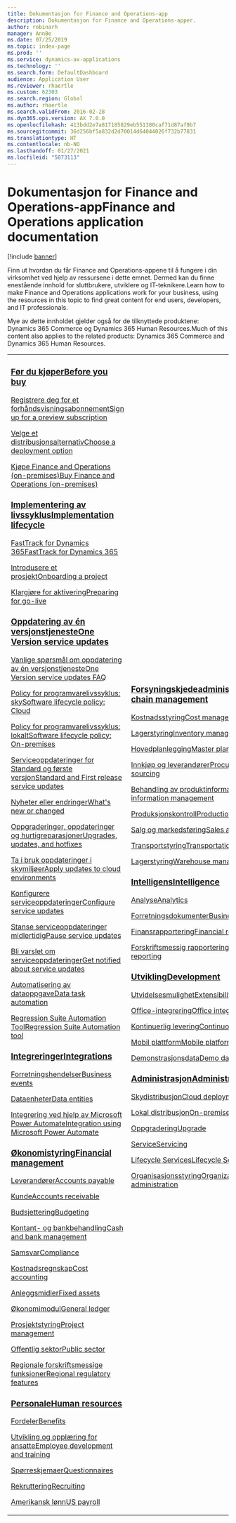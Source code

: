 ```yaml
---
title: Dokumentasjon for Finance and Operations-app
description: Dokumentasjon for Finance and Operations-apper.
author: robinarh
manager: AnnBe
ms.date: 07/25/2019
ms.topic: index-page
ms.prod: ''
ms.service: dynamics-ax-applications
ms.technology: ''
ms.search.form: DefaultDashboard
audience: Application User
ms.reviewer: rhaertle
ms.custom: 62303
ms.search.region: Global
ms.author: rhaertle
ms.search.validFrom: 2016-02-28
ms.dyn365.ops.version: AX 7.0.0
ms.openlocfilehash: 413bdd2e7a817185829eb551380caf71d87af9b7
ms.sourcegitcommit: 36d256bf5a832d2d70014d64044026f732b77831
ms.translationtype: HT
ms.contentlocale: nb-NO
ms.lasthandoff: 01/27/2021
ms.locfileid: "5073113"
---
```

# <a name="finance-and-operations-application-documentation"></a><span data-ttu-id="bdbea-103">Dokumentasjon for Finance and Operations-app</span><span class="sxs-lookup"><span data-stu-id="bdbea-103">Finance and Operations application documentation</span></span>

[!include [banner](includes/banner.md)]

<span data-ttu-id="bdbea-104">Finn ut hvordan du får Finance and Operations-appene til å fungere i din virksomhet ved hjelp av ressursene i dette emnet. Dermed kan du finne enestående innhold for sluttbrukere, utviklere og IT-teknikere.</span><span class="sxs-lookup"><span data-stu-id="bdbea-104">Learn how to make Finance and Operations applications work for your business, using the resources in this topic to find great content for end users, developers, and IT professionals.</span></span> 

<span data-ttu-id="bdbea-105">Mye av dette innholdet gjelder også for de tilknyttede produktene: Dynamics 365 Commerce og Dynamics 365 Human Resources.</span><span class="sxs-lookup"><span data-stu-id="bdbea-105">Much of this content also applies to the related products: Dynamics 365 Commerce and Dynamics 365 Human Resources.</span></span> 

<table>
<colgroup>
<col width="33%" />
<col width="33%" />
<col width="33%" />
</colgroup>
<tbody>
<tr class="odd">
<td>
<h3><span data-ttu-id="bdbea-106"><a href="get-started/before-you-buy.md">Før du kjøper</a></span><span class="sxs-lookup"><span data-stu-id="bdbea-106"><a href="get-started/before-you-buy.md">Before you buy</a></span></span></h3>
<p><span data-ttu-id="bdbea-107"><a href="../dev-itpro/dev-tools/sign-up-preview-subscription.md">Registrere deg for et forhåndsvisningsabonnement</a></span><span class="sxs-lookup"><span data-stu-id="bdbea-107"><a href="../dev-itpro/dev-tools/sign-up-preview-subscription.md">Sign up for a preview subscription</a></span></span></p>
 <p><span data-ttu-id="bdbea-108"><a href="../dev-itpro/deployment/choose-deployment-type.md">Velge et distribusjonsalternativ</a></span><span class="sxs-lookup"><span data-stu-id="bdbea-108"><a href="../dev-itpro/deployment/choose-deployment-type.md">Choose a deployment option</a></span></span></p>
 <p><span data-ttu-id="bdbea-109"><a href="get-started/purchase-on-premises.md">Kjøpe Finance and Operations (on-premises)</a></span><span class="sxs-lookup"><span data-stu-id="bdbea-109"><a href="get-started/purchase-on-premises.md">Buy Finance and Operations (on-premises)</a></span></span></p>

<h3><span data-ttu-id="bdbea-110"><a href="imp-lifecycle/implementation-lifecycle.md">Implementering av livssyklus</a></span><span class="sxs-lookup"><span data-stu-id="bdbea-110"><a href="imp-lifecycle/implementation-lifecycle.md">Implementation lifecycle</a></span></span></h3>
<p><span data-ttu-id="bdbea-111"><a href="get-started/fasttrack-dynamics-365-overview.md">FastTrack for Dynamics 365</a></span><span class="sxs-lookup"><span data-stu-id="bdbea-111"><a href="get-started/fasttrack-dynamics-365-overview.md">FastTrack for Dynamics 365</a></span></span></p>
<p><span data-ttu-id="bdbea-112"><a href="imp-lifecycle/onboard.md">Introdusere et prosjekt</a></span><span class="sxs-lookup"><span data-stu-id="bdbea-112"><a href="imp-lifecycle/onboard.md">Onboarding a project</a></span></span></p>
<p><span data-ttu-id="bdbea-113"><a href="imp-lifecycle/prepare-go-live.md">Klargjøre for aktivering</a></span><span class="sxs-lookup"><span data-stu-id="bdbea-113"><a href="imp-lifecycle/prepare-go-live.md">Preparing for go-live</a></span></span></p>

<h3><span data-ttu-id="bdbea-114"><a href="../dev-itpro/lifecycle-services/oneversion-overview.md">Oppdatering av én versjonstjeneste</a></span><span class="sxs-lookup"><span data-stu-id="bdbea-114"><a href="../dev-itpro/lifecycle-services/oneversion-overview.md">One Version service updates</a></span></span></h3>
<p><span data-ttu-id="bdbea-115"><a href="get-started/one-version.md">Vanlige spørsmål om oppdatering av én versjonstjeneste</a></span><span class="sxs-lookup"><span data-stu-id="bdbea-115"><a href="get-started/one-version.md">One Version service updates FAQ</a></span></span></p>
<p><span data-ttu-id="bdbea-116"><a href="../dev-itpro/migration-upgrade/versions-update-policy.md">Policy for programvarelivssyklus: sky</a></span><span class="sxs-lookup"><span data-stu-id="bdbea-116"><a href="../dev-itpro/migration-upgrade/versions-update-policy.md">Software lifecycle policy: Cloud</a></span></span></p>
<p><span data-ttu-id="bdbea-117"><a href="../dev-itpro/migration-upgrade/on-prem-version-update-policy.md">Policy for programvarelivssyklus: lokalt</a></span><span class="sxs-lookup"><span data-stu-id="bdbea-117"><a href="../dev-itpro/migration-upgrade/on-prem-version-update-policy.md">Software lifecycle policy: On-premises</a></span></span></p>
<p><span data-ttu-id="bdbea-118"><a href="get-started/public-preview-releases.md">Serviceoppdateringer for Standard og første versjon</a></span><span class="sxs-lookup"><span data-stu-id="bdbea-118"><a href="get-started/public-preview-releases.md">Standard and First release service updates</a></span></span></p>
<p><span data-ttu-id="bdbea-119"><a href="get-started/whats-new-changed.md">Nyheter eller endringer</a></span><span class="sxs-lookup"><span data-stu-id="bdbea-119"><a href="get-started/whats-new-changed.md">What's new or changed</a></span></span></p>
<p><span data-ttu-id="bdbea-120"><a href="../dev-itpro/migration-upgrade/upgrade-home-page.md">Oppgraderinger, oppdateringer og hurtigreparasjoner</a></span><span class="sxs-lookup"><span data-stu-id="bdbea-120"><a href="../dev-itpro/migration-upgrade/upgrade-home-page.md">Upgrades, updates, and hotfixes</a></span></span></p>
<p><span data-ttu-id="bdbea-121"><a href="../dev-itpro/deployment/apply-deployable-package-system.md">Ta i bruk oppdateringer i skymiljøer</a></span><span class="sxs-lookup"><span data-stu-id="bdbea-121"><a href="../dev-itpro/deployment/apply-deployable-package-system.md">Apply updates to cloud environments</a></span></span></p>
<p><span data-ttu-id="bdbea-122"><a href="../dev-itpro/lifecycle-services/configure-service-updates.md">Konfigurere serviceoppdateringer</a></span><span class="sxs-lookup"><span data-stu-id="bdbea-122"><a href="../dev-itpro/lifecycle-services/configure-service-updates.md">Configure service updates</a></span></span></p>
<p><span data-ttu-id="bdbea-123"><a href="../dev-itpro/lifecycle-services/pause-service-updates.md">Stanse serviceoppdateringer midlertidig</a></span><span class="sxs-lookup"><span data-stu-id="bdbea-123"><a href="../dev-itpro/lifecycle-services/pause-service-updates.md">Pause service updates</a></span></span></p>
<p><span data-ttu-id="bdbea-124"><a href="../dev-itpro/lifecycle-services/notifications-service-updates.md">Bli varslet om serviceoppdateringer</a></span><span class="sxs-lookup"><span data-stu-id="bdbea-124"><a href="../dev-itpro/lifecycle-services/notifications-service-updates.md">Get notified about service updates</a></span></span></p>
<p><span data-ttu-id="bdbea-125"><a href="../dev-itpro/data-entities/data-task-automation.md">Automatisering av dataoppgave</a></span><span class="sxs-lookup"><span data-stu-id="bdbea-125"><a href="../dev-itpro/data-entities/data-task-automation.md">Data task automation</a></span></span></p>
<p><span data-ttu-id="bdbea-126"><a href="../dev-itpro/lifecycle-services/using-task-guides-and-bpm-to-create-user-acceptance-tests.md">Regression Suite Automation Tool</a></span><span class="sxs-lookup"><span data-stu-id="bdbea-126"><a href="../dev-itpro/lifecycle-services/using-task-guides-and-bpm-to-create-user-acceptance-tests.md">Regression Suite Automation tool</a></span></span></p>

<h3><span data-ttu-id="bdbea-127"><a href="../dev-itpro/data-entities/integration-overview.md">Integreringer</a></span><span class="sxs-lookup"><span data-stu-id="bdbea-127"><a href="../dev-itpro/data-entities/integration-overview.md">Integrations</a></span></span></h3>
<p><span data-ttu-id="bdbea-128"><a href="../dev-itpro/business-events/home-page.md">Forretningshendelser</a></span><span class="sxs-lookup"><span data-stu-id="bdbea-128"><a href="../dev-itpro/business-events/home-page.md">Business events</a></span></span></p>
<p><span data-ttu-id="bdbea-129"><a href="../dev-itpro/data-entities/data-entities.md">Dataenheter</a></span><span class="sxs-lookup"><span data-stu-id="bdbea-129"><a href="../dev-itpro/data-entities/data-entities.md">Data entities</a></span></span></p>
<p><span data-ttu-id="bdbea-130"><a href="../dev-itpro/data-entities/fin-ops-connector.md">Integrering ved hjelp av Microsoft Power Automate</a></span><span class="sxs-lookup"><span data-stu-id="bdbea-130"><a href="../dev-itpro/data-entities/fin-ops-connector.md">Integration using Microsoft Power Automate</a></span></span></p>

<h3><span data-ttu-id="bdbea-131"><a href="../../finance/index.md">Økonomistyring</a></span><span class="sxs-lookup"><span data-stu-id="bdbea-131"><a href="../../finance/index.md">Financial management</a></span></span></h3>
<p><span data-ttu-id="bdbea-132"><a href="../../finance/accounts-payable/accounts-payable.md">Leverandører</a></span><span class="sxs-lookup"><span data-stu-id="bdbea-132"><a href="../../finance/accounts-payable/accounts-payable.md">Accounts payable</a></span></span></p>
<p><span data-ttu-id="bdbea-133"><a href="../../finance/accounts-receivable/accounts-receivable.md">Kunde</a></span><span class="sxs-lookup"><span data-stu-id="bdbea-133"><a href="../../finance/accounts-receivable/accounts-receivable.md">Accounts receivable</a></span></span></p>
<p><span data-ttu-id="bdbea-134"><a href="../../finance/budgeting/budgeting-overview.md">Budsjettering</a></span><span class="sxs-lookup"><span data-stu-id="bdbea-134"><a href="../../finance/budgeting/budgeting-overview.md">Budgeting</a></span></span></p>
<p><span data-ttu-id="bdbea-135"><a href="../../finance/cash-bank-management/cash-bank-management.md">Kontant- og bankbehandling</a></span><span class="sxs-lookup"><span data-stu-id="bdbea-135"><a href="../../finance/cash-bank-management/cash-bank-management.md">Cash and bank management</a></span></span></p>
<p><span data-ttu-id="bdbea-136"><a href="../../finance/general-ledger/audit-policy-rules.md">Samsvar</a></span><span class="sxs-lookup"><span data-stu-id="bdbea-136"><a href="../../finance/general-ledger/audit-policy-rules.md">Compliance</a></span></span></p>
<p><span data-ttu-id="bdbea-137"><a href="../../finance/cost-accounting/cost-accounting-home-page.md">Kostnadsregnskap</a></span><span class="sxs-lookup"><span data-stu-id="bdbea-137"><a href="../../finance/cost-accounting/cost-accounting-home-page.md">Cost accounting</a></span></span></p>
<p><span data-ttu-id="bdbea-138"><a href="../../finance/fixed-assets/fixed-assets.md">Anleggsmidler</a></span><span class="sxs-lookup"><span data-stu-id="bdbea-138"><a href="../../finance/fixed-assets/fixed-assets.md">Fixed assets</a></span></span></p>
<p><span data-ttu-id="bdbea-139"><a href="../../finance/general-ledger/general-ledger.md">Økonomimodul</a></span><span class="sxs-lookup"><span data-stu-id="bdbea-139"><a href="../../finance/general-ledger/general-ledger.md">General ledger</a></span></span></p>
<p><span data-ttu-id="bdbea-140"><a href="../../finance/project-management/overview-project-management-accounting.md">Prosjektstyring</a></span><span class="sxs-lookup"><span data-stu-id="bdbea-140"><a href="../../finance/project-management/overview-project-management-accounting.md">Project management</a></span></span></p>
<p><span data-ttu-id="bdbea-141"><a href="../../finance/public-sector/public-sector-functionality.md">Offentlig sektor</a></span><span class="sxs-lookup"><span data-stu-id="bdbea-141"><a href="../../finance/public-sector/public-sector-functionality.md">Public sector</a></span></span></p>
<p><span data-ttu-id="bdbea-142"><a href="../dev-itpro/lcs-solutions/country-region.md">Regionale forskriftsmessige funksjoner</a></span><span class="sxs-lookup"><span data-stu-id="bdbea-142"><a href="../dev-itpro/lcs-solutions/country-region.md">Regional regulatory features</a></span></span></p>

<h3><span data-ttu-id="bdbea-143"><a href="hr/hr-landing-page.md">Personale</a></span><span class="sxs-lookup"><span data-stu-id="bdbea-143"><a href="hr/hr-landing-page.md">Human resources</a></span></span></h3>
<p><span data-ttu-id="bdbea-144"><a href="../../human-resources/hr-benefits-manage-program.md">Fordeler</a></span><span class="sxs-lookup"><span data-stu-id="bdbea-144"><a href="../../human-resources/hr-benefits-manage-program.md">Benefits</a></span></span></p>
<p><span data-ttu-id="bdbea-145"><a href="../../human-resources/hr-develop-performance-management-overview.md">Utvikling og opplæring for ansatte</a></span><span class="sxs-lookup"><span data-stu-id="bdbea-145"><a href="../../human-resources/hr-develop-performance-management-overview.md">Employee development and training</a></span></span></p>
<p><span data-ttu-id="bdbea-146"><a href="../../human-resources/hr-learning-questionnaires.md">Spørreskjemaer</a></span><span class="sxs-lookup"><span data-stu-id="bdbea-146"><a href="../../human-resources/hr-learning-questionnaires.md">Questionnaires</a></span></span></p>
<p><span data-ttu-id="bdbea-147"><a href="hr/manage-recruiting-process.md">Rekruttering</a></span><span class="sxs-lookup"><span data-stu-id="bdbea-147"><a href="hr/manage-recruiting-process.md">Recruiting</a></span></span></p>
<p><span data-ttu-id="bdbea-148"><a href="hr/localizations/noam-usa-payroll.md">Amerikansk lønn</a></span><span class="sxs-lookup"><span data-stu-id="bdbea-148"><a href="hr/localizations/noam-usa-payroll.md">US payroll</a></span></span></p>

</td>
<td>
<h3><span data-ttu-id="bdbea-149"><a href="../../supply-chain/index.md">Forsyningskjedeadministrasjon</a></span><span class="sxs-lookup"><span data-stu-id="bdbea-149"><a href="../../supply-chain/index.md">Supply chain management</a></span></span></h3>
<p><span data-ttu-id="bdbea-150"><a href="../../supply-chain/cost-management/costing-sheets.md">Kostnadsstyring</a></span><span class="sxs-lookup"><span data-stu-id="bdbea-150"><a href="../../supply-chain/cost-management/costing-sheets.md">Cost management</a></span></span></p>
<p><span data-ttu-id="bdbea-151"><a href="../../supply-chain/inventory/inventory-home-page.md">Lagerstyring</a></span><span class="sxs-lookup"><span data-stu-id="bdbea-151"><a href="../../supply-chain/inventory/inventory-home-page.md">Inventory management</a></span></span></p>
<p><span data-ttu-id="bdbea-152"><a href="../../supply-chain/master-planning/master-plans.md">Hovedplanlegging</a></span><span class="sxs-lookup"><span data-stu-id="bdbea-152"><a href="../../supply-chain/master-planning/master-plans.md">Master planning</a></span></span></p>
<p><span data-ttu-id="bdbea-153"><a href="../../supply-chain/procurement/procurement-sourcing-overview.md">Innkjøp og leverandører</a></span><span class="sxs-lookup"><span data-stu-id="bdbea-153"><a href="../../supply-chain/procurement/procurement-sourcing-overview.md">Procurement and sourcing</a></span></span></p>
<p><span data-ttu-id="bdbea-154"><a href="../../supply-chain/pim/product-information.md">Behandling av produktinformasjon</a></span><span class="sxs-lookup"><span data-stu-id="bdbea-154"><a href="../../supply-chain/pim/product-information.md">Product information management</a></span></span></p>
<p><span data-ttu-id="bdbea-155"><a href="../../supply-chain/production-control/production-process-overview.md">Produksjonskontroll</a></span><span class="sxs-lookup"><span data-stu-id="bdbea-155"><a href="../../supply-chain/production-control/production-process-overview.md">Production control</a></span></span></p>
<p><span data-ttu-id="bdbea-156"><a href="../../supply-chain/sales-marketing/overview-sales-marketing.md">Salg og markedsføring</a></span><span class="sxs-lookup"><span data-stu-id="bdbea-156"><a href="../../supply-chain/sales-marketing/overview-sales-marketing.md">Sales and marketing</a></span></span></p>
<p><span data-ttu-id="bdbea-157"><a href="../../supply-chain/transportation/transportation-management-overview.md">Transportstyring</a></span><span class="sxs-lookup"><span data-stu-id="bdbea-157"><a href="../../supply-chain/transportation/transportation-management-overview.md">Transportation management</a></span></span></p>
<p><span data-ttu-id="bdbea-158"><a href="../../supply-chain/warehousing/warehouse-configuration.md">Lagerstyring</a></span><span class="sxs-lookup"><span data-stu-id="bdbea-158"><a href="../../supply-chain/warehousing/warehouse-configuration.md">Warehouse management</a></span></span></p>


<h3><span data-ttu-id="bdbea-159"><a href="../dev-itpro/analytics/bi-reporting-home-page.md">Intelligens</a></span><span class="sxs-lookup"><span data-stu-id="bdbea-159"><a href="../dev-itpro/analytics/bi-reporting-home-page.md">Intelligence</a></span></span></h3>
<p><span data-ttu-id="bdbea-160"><a href="../dev-itpro/analytics/analytics.md">Analyse</a></span><span class="sxs-lookup"><span data-stu-id="bdbea-160"><a href="../dev-itpro/analytics/analytics.md">Analytics</a></span></span></p>
 <p><span data-ttu-id="bdbea-161"><a href="../dev-itpro/analytics/document-reporting-services.md">Forretningsdokumenter</a></span><span class="sxs-lookup"><span data-stu-id="bdbea-161"><a href="../dev-itpro/analytics/document-reporting-services.md">Business documents</a></span></span></p>
<p><span data-ttu-id="bdbea-162"><a href="../dev-itpro/analytics/financial-reporting-intro.md">Finansrapportering</a></span><span class="sxs-lookup"><span data-stu-id="bdbea-162"><a href="../dev-itpro/analytics/financial-reporting-intro.md">Financial reporting</a></span></span></p>
<p><span data-ttu-id="bdbea-163"><a href="../dev-itpro/analytics/general-electronic-reporting.md">Forskriftsmessig rapportering</a></span><span class="sxs-lookup"><span data-stu-id="bdbea-163"><a href="../dev-itpro/analytics/general-electronic-reporting.md">Regulatory reporting</a></span></span></p>



<h3><span data-ttu-id="bdbea-164"><a href="../dev-itpro/dev-tools/developer-home-page.md">Utvikling</span><span class="sxs-lookup"><span data-stu-id="bdbea-164"><a href="../dev-itpro/dev-tools/developer-home-page.md">Development</span></span></h3>
<p><span data-ttu-id="bdbea-165"><a href="../dev-itpro/extensibility/extensibility-home-page.md">Utvidelsesmulighet</a></span><span class="sxs-lookup"><span data-stu-id="bdbea-165"><a href="../dev-itpro/extensibility/extensibility-home-page.md">Extensibility</a></span></span></p>
<p><span data-ttu-id="bdbea-166"><a href="../dev-itpro/office-integration/office-integration.md">Office-integrering</a></span><span class="sxs-lookup"><span data-stu-id="bdbea-166"><a href="../dev-itpro/office-integration/office-integration.md">Office integration</a></span></span></p>
<p><span data-ttu-id="bdbea-167"><a href="../dev-itpro/dev-tools/continuous-delivery-home-page.md">Kontinuerlig levering</a></span><span class="sxs-lookup"><span data-stu-id="bdbea-167"><a href="../dev-itpro/dev-tools/continuous-delivery-home-page.md">Continuous delivery</a></span></span></p>
<p><span data-ttu-id="bdbea-168"><a href="../dev-itpro/mobile-apps/platform/mobile-platform-home-page.md">Mobil plattform</a></span><span class="sxs-lookup"><span data-stu-id="bdbea-168"><a href="../dev-itpro/mobile-apps/platform/mobile-platform-home-page.md">Mobile platform</a></span></span></p>
<p><span data-ttu-id="bdbea-169"><a href="get-started/demo-data.md">Demonstrasjonsdata</a></span><span class="sxs-lookup"><span data-stu-id="bdbea-169"><a href="get-started/demo-data.md">Demo data</a></span></span></p>

<h3><span data-ttu-id="bdbea-170"><a href="../dev-itpro/sysadmin/system-administration-home-page.md">Administrasjon</span><span class="sxs-lookup"><span data-stu-id="bdbea-170"><a href="../dev-itpro/sysadmin/system-administration-home-page.md">Administration</span></span></h3>
<p><span data-ttu-id="bdbea-171"><a href="../dev-itpro/deployment/cloud-deployment-overview.md">Skydistribusjon</a></span><span class="sxs-lookup"><span data-stu-id="bdbea-171"><a href="../dev-itpro/deployment/cloud-deployment-overview.md">Cloud deployment</a></span></span></p>
<p><span data-ttu-id="bdbea-172"><a href="../dev-itpro/deployment/on-premises-deployment-landing-page.md">Lokal distribusjon</a></span><span class="sxs-lookup"><span data-stu-id="bdbea-172"><a href="../dev-itpro/deployment/on-premises-deployment-landing-page.md">On-premises deployment</a></span></span></p>
<p><span data-ttu-id="bdbea-173"><a href="../dev-itpro/migration-upgrade/upgrade-home-page.md">Oppgradering</a></span><span class="sxs-lookup"><span data-stu-id="bdbea-173"><a href="../dev-itpro/migration-upgrade/upgrade-home-page.md">Upgrade</a></span></span></p>
<p><span data-ttu-id="bdbea-174"><a href="../dev-itpro/dev-tools/continuous-delivery-home-page.md#servicing">Service</a></span><span class="sxs-lookup"><span data-stu-id="bdbea-174"><a href="../dev-itpro/dev-tools/continuous-delivery-home-page.md#servicing">Servicing</a></span></span></p>
<p><span data-ttu-id="bdbea-175"><a href="../dev-itpro/lifecycle-services/lcs.md">Lifecycle Services</a></span><span class="sxs-lookup"><span data-stu-id="bdbea-175"><a href="../dev-itpro/lifecycle-services/lcs.md">Lifecycle Services</a></span></span></p>
<p><span data-ttu-id="bdbea-176"><a href="organization-administration/organization-administration-home-page.md">Organisasjonsstyring</a></span><span class="sxs-lookup"><span data-stu-id="bdbea-176"><a href="organization-administration/organization-administration-home-page.md">Organization administration</a></span></span></p>
</td>
<td>
<h3><span data-ttu-id="bdbea-177">Relaterte produkter</span><span class="sxs-lookup"><span data-stu-id="bdbea-177">Related products</span></span></h3>
<h4><span data-ttu-id="bdbea-178"><a href="../../retail/index.md">Dynamics 365 Commerce</a></span><span class="sxs-lookup"><span data-stu-id="bdbea-178"><a href="../../retail/index.md">Dynamics 365 Commerce</a></span></span></h4>
<p><span data-ttu-id="bdbea-179"><a href="../../retail/call-center-functionality.md">Telefonsenter</span><span class="sxs-lookup"><span data-stu-id="bdbea-179"><a href="../../retail/call-center-functionality.md">Call center</span></span></p>
<p><span data-ttu-id="bdbea-180"><a href="../../retail/define-maintain-retail-channels.md">Kanaloppsett og -behandling</span><span class="sxs-lookup"><span data-stu-id="bdbea-180"><a href="../../retail/define-maintain-retail-channels.md">Channel setup and management</span></span></p>
<p><span data-ttu-id="bdbea-181"><a href="../../retail/retail-peripherals-overview.md">MPOS og Cloud POS</span><span class="sxs-lookup"><span data-stu-id="bdbea-181"><a href="../../retail/retail-peripherals-overview.md">MPOS and Cloud POS</span></span></p>
<p><span data-ttu-id="bdbea-182"><a href="../../retail/dev-itpro/dev-retail-home-page.md">Utvikling og administrasjon av Commerce</span><span class="sxs-lookup"><span data-stu-id="bdbea-182"><a href="../../retail/dev-itpro/dev-retail-home-page.md">Commerce developer and administration</span></span></p>

<h4><span data-ttu-id="bdbea-183"><a href="../../human-resources/hr-welcome.md">Dynamics 365 Human Resources</a></span><span class="sxs-lookup"><span data-stu-id="bdbea-183"><a href="../../human-resources/hr-welcome.md">Dynamics 365 Human Resources</a></span></span></h4>
<p><span data-ttu-id="bdbea-184"><a href="../../human-resources/hr-admin-overview.md">Administratorveiledning</a></span><span class="sxs-lookup"><span data-stu-id="bdbea-184"><a href="../../human-resources/hr-admin-overview.md">Administrator Guide</a></span></span></p>
<p><span data-ttu-id="bdbea-185"><a href="../../human-resources/hr-developer-overview.md">Utviklerveiledning</a></span><span class="sxs-lookup"><span data-stu-id="bdbea-185"><a href="../../human-resources/hr-developer-overview.md">Developer Guide</a></span></span></p>
<p><span data-ttu-id="bdbea-186"><a href="../../human-resources/hr-hrpro-overview.md">Brukerveiledning</a></span><span class="sxs-lookup"><span data-stu-id="bdbea-186"><a href="../../human-resources/hr-hrpro-overview.md">User Guide</a></span></span></p>


</td>
</tr>

</tbody>
</table>

